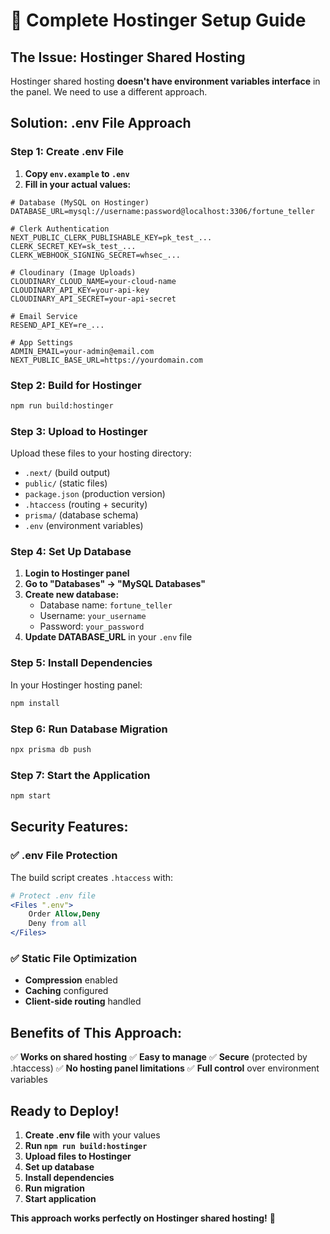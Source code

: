# 🚀 Complete Hostinger Setup Guide

## **The Issue: Hostinger Shared Hosting**
Hostinger shared hosting **doesn't have environment variables interface** in the panel. We need to use a different approach.

## **Solution: .env File Approach**

### **Step 1: Create .env File**
1. **Copy `env.example` to `.env`**
2. **Fill in your actual values:**

```env
# Database (MySQL on Hostinger)
DATABASE_URL=mysql://username:password@localhost:3306/fortune_teller

# Clerk Authentication
NEXT_PUBLIC_CLERK_PUBLISHABLE_KEY=pk_test_...
CLERK_SECRET_KEY=sk_test_...
CLERK_WEBHOOK_SIGNING_SECRET=whsec_...

# Cloudinary (Image Uploads)
CLOUDINARY_CLOUD_NAME=your-cloud-name
CLOUDINARY_API_KEY=your-api-key
CLOUDINARY_API_SECRET=your-api-secret

# Email Service
RESEND_API_KEY=re_...

# App Settings
ADMIN_EMAIL=your-admin@email.com
NEXT_PUBLIC_BASE_URL=https://yourdomain.com
```

### **Step 2: Build for Hostinger**
```bash
npm run build:hostinger
```

### **Step 3: Upload to Hostinger**
Upload these files to your hosting directory:
- `.next/` (build output)
- `public/` (static files)
- `package.json` (production version)
- `.htaccess` (routing + security)
- `prisma/` (database schema)
- `.env` (environment variables)

### **Step 4: Set Up Database**
1. **Login to Hostinger panel**
2. **Go to "Databases" → "MySQL Databases"**
3. **Create new database:**
   - Database name: `fortune_teller`
   - Username: `your_username`
   - Password: `your_password`
4. **Update DATABASE_URL** in your `.env` file

### **Step 5: Install Dependencies**
In your Hostinger hosting panel:
```bash
npm install
```

### **Step 6: Run Database Migration**
```bash
npx prisma db push
```

### **Step 7: Start the Application**
```bash
npm start
```

## **Security Features:**

### ✅ **.env File Protection**
The build script creates `.htaccess` with:
```apache
# Protect .env file
<Files ".env">
    Order Allow,Deny
    Deny from all
</Files>
```

### ✅ **Static File Optimization**
- **Compression** enabled
- **Caching** configured
- **Client-side routing** handled

## **Benefits of This Approach:**

✅ **Works on shared hosting**
✅ **Easy to manage**
✅ **Secure** (protected by .htaccess)
✅ **No hosting panel limitations**
✅ **Full control** over environment variables

## **Ready to Deploy!**

1. **Create .env file** with your values
2. **Run `npm run build:hostinger`**
3. **Upload files to Hostinger**
4. **Set up database**
5. **Install dependencies**
6. **Run migration**
7. **Start application**

**This approach works perfectly on Hostinger shared hosting!** 🎉
